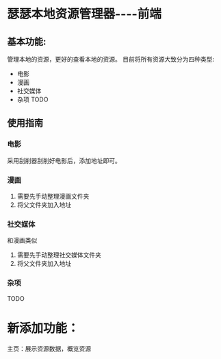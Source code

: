 # 瑟瑟本地资源管理器----前端
## 基本功能:
管理本地的资源，更好的查看本地的资源。 
目前将所有资源大致分为四种类型:
 + 电影
 + 漫画
 + 社交媒体
 + 杂项 TODO
## 使用指南
### 电影
采用刮削器刮削好电影后，添加地址即可。
### 漫画
1. 需要先手动整理漫画文件夹
2. 将父文件夹加入地址
### 社交媒体
和漫画类似
1. 需要先手动整理社交媒体文件夹
2. 将父文件夹加入地址
### 杂项
TODO
# 新添加功能：
主页：展示资源数据，概览资源

